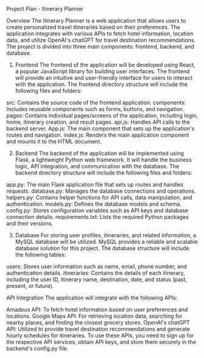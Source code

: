 Project Plan - Itinerary Planner

Overview
The Itinerary Planner is a web application that allows users to create personalized travel itineraries based on their preferences. The application integrates with various APIs to fetch hotel information, location data, and utilize OpenAI's chatGPT for travel destination recommendations. The project is divided into three main components: frontend, backend, and database.



1. Frontend
The frontend of the application will be developed using React, a popular JavaScript library for building user interfaces. The frontend will provide an intuitive and user-friendly interface for users to interact with the application.
The frontend directory structure will include the following files and folders:

src: Contains the source code of the frontend application.
components: Includes reusable components such as forms, buttons, and navigation.
pages: Contains individual pages/screens of the application, including login, home, itinerary creation, and result pages.
api.js: Handles API calls to the backend server.
App.js: The main component that sets up the application's routes and navigation.
index.js: Renders the main application component and mounts it to the HTML document.



2. Backend
The backend of the application will be implemented using Flask, a lightweight Python web framework. It will handle the business logic, API integration, and communication with the database.
The backend directory structure will include the following files and folders:

app.py: The main Flask application file that sets up routes and handles requests.
database.py: Manages the database connections and operations.
helpers.py: Contains helper functions for API calls, data manipulation, and authentication.
models.py: Defines the database models and schema.
config.py: Stores configuration variables such as API keys and database connection details.
requirements.txt: Lists the required Python packages and their versions.



3. Database
For storing user profiles, itineraries, and related information, a MySQL database will be utilized. MySQL provides a reliable and scalable database solution for this project.
The database structure will include the following tables:

users: Stores user information such as name, email, phone number, and authentication details.
itineraries: Contains the details of each itinerary, including the user ID, itinerary name, destination, date, and status (past, present, or future).



API Integration
The application will integrate with the following APIs:

Amadeus API: To fetch hotel information based on user preferences and locations.
Google Maps API: For retrieving location data, searching for nearby places, and finding the closest grocery stores.
OpenAI's chatGPT API: Utilized to provide travel destination recommendations and generate hourly schedules for itineraries.
To use these APIs, you need to sign up for the respective API services, obtain API keys, and store them securely in the backend's config.py file.

